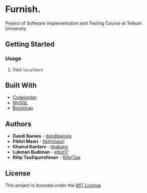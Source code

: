 # Furnish.

Project of Software Implementation and Testing Course at Telkom University

## Getting Started

### Usage

1. Visit `localhost`

## Built With

* [Codeigniter](https://www.codeigniter.com/)
* [MySQL](https://www.mysql.com/)
* [Bootstrap](https://getbootstrap.com/)

## Authors

* **Dandi Baroes** - [dandibaroes](https://github.com/dandibaroes)
* **Fikhri Masri** - [fikhrimasri](https://github.com/fikhrimasri)
* **Khairul Kanters** - [khakans](https://github.com/khakans)
* **Lukman Budiman** - [elbiz17](https://github.com/elbiz17)
* **Rifqi Taufiqurrohman** - [RifqiTaw](https://github.com/RifqiTaw)

## License

This project is licensed under the [MIT License](LICENSE)
